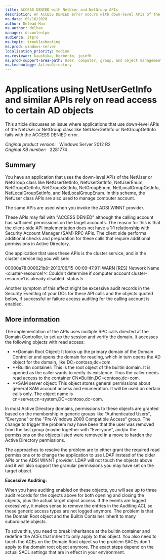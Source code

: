 ```yaml
---
title: ACCESS DENIED with NetUser and NetGroup APIs
description: An ACCESS DENIED error occurs with down-level APIs of the NetUser or NetGroup class like NetUserGetInfo or NetGroupGetInfo.
ms.date: 09/16/2020
author: Delead-Han
ms.author: delhan
manager: dscontentpm
audience: itpro
ms.topic: troubleshooting
ms.prod: windows-server
localization_priority: medium
ms.reviewer: kaushika, herbertm, josefh
ms.prod-support-area-path: User, computer, group, and object management
ms.technology: ActiveDirectory
---
```

# Applications using NetUserGetInfo and similar APIs rely on read access to certain AD objects

This article discusses an issue where applications that use down-level APIs of the NetUser or NetGroup class like NetUserGetInfo or NetGroupGetInfo fails with the ACCESS DENIED error.

_Original product version:_ &nbsp; Windows Server 2012 R2  
_Original KB number:_ &nbsp; 2281774

## Summary

You have an application that uses the down-level APIs of the NetUser or NetGroup class like NetUserGetInfo, NetUserSetInfo, NetUserEnum, NetGroupGetInfo, NetGroupSetInfo, NetGroupEnum, NetLocalGroupGetInfo, NetLocalGroupSetInfo, and NetLocalGroupEnum. In this scheme, the NetUser class APIs are also used to manage computer account.

The same APIs are used when you invoke the ADSI WINNT provider.

These APIs may fail with "ACCESS DENIED" although the calling account has sufficient permissions on the target accounts. The reason for this is that the client-side API implementation does not have a 1:1 relationship with Security Account Manager (SAM) RPC APIs. The client side performs additional checks and preparation for these calls that require additional permissions in Active Directory.

One application that uses these APIs is the cluster service, and in the cluster service log you will see:

00000a78.000021b8::2010/06/15-00:00:47.911 WARN [RES] Network Name \<cluster-resource1>: Couldn't determine if computer account cluster-resource1 is already disabled. status 5  

Another symptom of this effect might be excessive audit records in the Security Eventlog of your DCs for these API calls and the objects quoted below, if successful or failure access auditing for the calling account is enabled. 

## More information

The implementation of the APIs uses multiple RPC calls directed at the Domain Controller, to set up the session and verify the domain. It accesses the following objects with read access:

- **Domain Root Object: It looks up the primary domain of the Domain Controller and opens the domain for reading, which in turn opens the AD object for the domain, like DC=contoso,dc=com.
- **Builtin container: This is the root object of the builtin domain. It is opened as the caller wants to verify its existence. Thus the caller needs read access to the container CN=Builtin,DC=contoso,dc=com.
- **SAM server object: This object stores general permissions about general SAM account access and enumeration. It will be used on certain calls only. The object name is cn=server,cn=system,DC=contoso,dc=com.

In most Active Directory domains, permissions to these objects are granted based on the membership in generic groups like "Authenticated Users", "Everyone" or the "Pre-Windows 2000 Compatible Access" group. The change to trigger the problem may have been that the user was removed from the last group (maybe together with "Everyone", and/or the permissions on the objects listed were removed in a move to harden the Active Directory permissions.

The approaches to resolve the problem are to either grant the required read permissions or to change the application to use LDAP instead of the older APIs or the ADSI WINNT provider. LDAP will not touch the objects above and it will also support the granular permissions you may have set on the target object.

**Excessive Auditing:**  

When you have auditing enabled on these objects, you will see up to three audit records for the objects above for both opening and closing the objects, plus the actual target object access. If the events are logged excessively, it makes sense to remove the entries in the Auditing ACL so these generic access types are not logged anymore. The problem is that the Domain Root object and the Builtin Container inherit to many subordinate objects.

To solve this, you need to break inheritance at the builtin container and redefine the ACEs that inherit to only apply to this object. You also need to touch the ACEs on the Domain Root object so the problem SACEs don't apply to the domain root object anymore. The exact steps depend on the actual SACL settings that are in effect in your environment.
